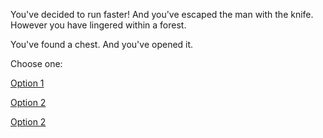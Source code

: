 You've decided to run faster! And you've escaped the man with the knife. However you have lingered within a forest.

You've found a chest. And you've opened it.

Choose one: 

[Option 1](option1.md)

[Option 2](option2.md)

[Option 2](option3.md)